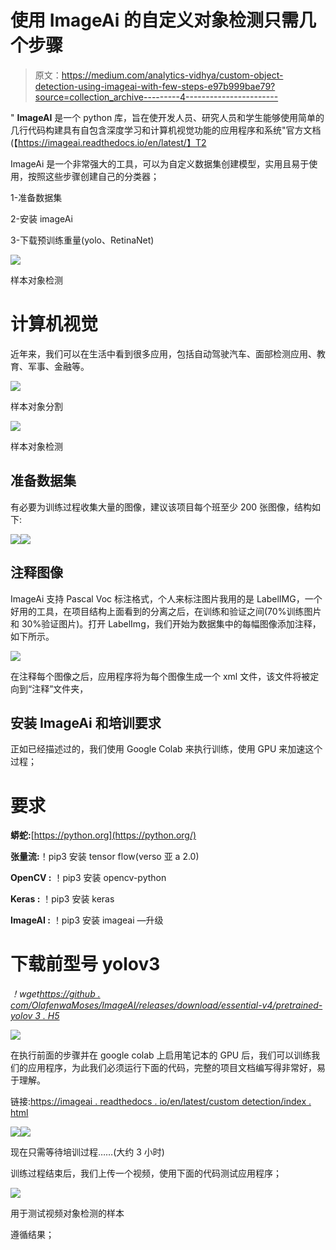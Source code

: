 # 使用 ImageAi 的自定义对象检测只需几个步骤

> 原文：<https://medium.com/analytics-vidhya/custom-object-detection-using-imageai-with-few-steps-e97b999bae79?source=collection_archive---------4----------------------->

" **ImageAI** 是一个 python 库，旨在使开发人员、研究人员和学生能够使用简单的几行代码构建具有自包含深度学习和计算机视觉功能的应用程序和系统"官方文档(【https://imageai.readthedocs.io/en/latest/】T2

ImageAi 是一个非常强大的工具，可以为自定义数据集创建模型，实用且易于使用，按照这些步骤创建自己的分类器；

1-准备数据集

2-安装 imageAi

3-下载预训练重量(yolo、RetinaNet)

![](img/2b51d2cea21e9d44615def329f2410b2.png)

样本对象检测

# 计算机视觉

近年来，我们可以在生活中看到很多应用，包括自动驾驶汽车、面部检测应用、教育、军事、金融等。

![](img/0e57e652e2255e92596a413847af4c4e.png)

样本对象分割

![](img/f302ff17ece8ed7a45a5d6fae7011e72.png)

样本对象检测

## 准备数据集

有必要为训练过程收集大量的图像，建议该项目每个班至少 200 张图像，结构如下:

![](img/57a13f1b9b32d1a70b3818b6464706eb.png)![](img/21bd48e1c31117a166af994fcf923d5f.png)

## 注释图像

ImageAi 支持 Pascal Voc 标注格式，个人来标注图片我用的是 LabelIMG，一个好用的工具，在项目结构上面看到的分离之后，在训练和验证之间(70%训练图片和 30%验证图片)。打开 LabelImg，我们开始为数据集中的每幅图像添加注释，如下所示。

![](img/850eca96b74d42df12dbf558e074aac9.png)

在注释每个图像之后，应用程序将为每个图像生成一个 xml 文件，该文件将被定向到“注释”文件夹，

## 安装 ImageAi 和培训要求

正如已经描述过的，我们使用 Google Colab 来执行训练，使用 GPU 来加速这个过程；

# 要求

**蟒蛇:**[https://python.org](https://python.org/)

**张量流:**！pip3 安装 tensor flow(verso 亚 a 2.0)

**OpenCV :** ！pip3 安装 opencv-python

**Keras :** ！pip3 安装 keras

**ImageAI :** ！pip3 安装 imageai —升级

# 下载前型号 yolov3

*！wget*[*https://github . com/OlafenwaMoses/ImageAI/releases/download/essential-v4/pretrained-yolov 3 . H5*](https://github.com/OlafenwaMoses/ImageAI/releases/download/essential-v4/pretrained-yolov3.h5)

![](img/6b826735d73068d6646a7f0e85de8b19.png)

在执行前面的步骤并在 google colab 上启用笔记本的 GPU 后，我们可以训练我们的应用程序，为此我们必须运行下面的代码，完整的项目文档编写得非常好，易于理解。

链接:[https://imageai . readthedocs . io/en/latest/custom detection/index . html](https://imageai.readthedocs.io/en/latest/customdetection/index.html)

![](img/fdeda467ed5282926b4f68d523740a8c.png)![](img/a46e2d4a112ed4d722f8070321a15a58.png)

现在只需等待培训过程……(大约 3 小时)

训练过程结束后，我们上传一个视频，使用下面的代码测试应用程序；

![](img/7c6547fe2c1a4edbbb01737ba75b7441.png)

用于测试视频对象检测的样本

遵循结果；